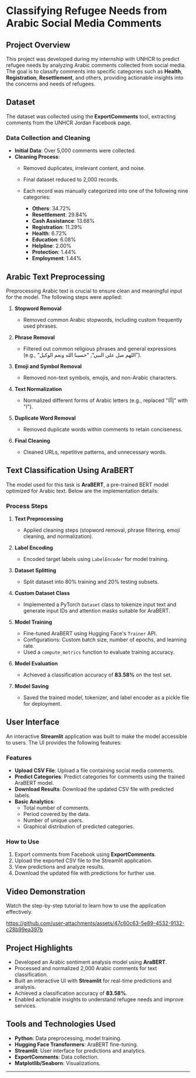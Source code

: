# Classifying Refugee Needs from Arabic Social Media Comments

## Project Overview
This project was developed during my internship with UNHCR to predict refugee needs by analyzing Arabic comments collected from social media. The goal is to classify comments into specific categories such as **Health**, **Registration**, **Resettlement**, and others, providing actionable insights into the concerns and needs of refugees.

## Dataset
The dataset was collected using the **ExportComments** tool, extracting comments from the UNHCR Jordan Facebook page.

### Data Collection and Cleaning
- **Initial Data**: Over 5,000 comments were collected.
- **Cleaning Process**:
  - Removed duplicates, irrelevant content, and noise.
  - Final dataset reduced to 2,000 records.
  - Each record was manually categorized into one of the following nine categories:

    - **Others**: 34.72%
    - **Resettlement**: 29.84%
    - **Cash Assistance**: 13.68%
    - **Registration**: 11.29%
    - **Health**: 6.72%
    - **Education**: 6.08%
    - **Helpline**: 2.00%
    - **Protection**: 1.44%
    - **Employment**: 1.44%
## Arabic Text Preprocessing
Preprocessing Arabic text is crucial to ensure clean and meaningful input for the model. The following steps were applied:

1. **Stopword Removal**
   - Removed common Arabic stopwords, including custom frequently used phrases.

2. **Phrase Removal**
   - Filtered out common religious phrases and general expressions (e.g., “اللهم صل على النبي”, “حسبنا الله ونعم الوكيل”).

3. **Emoji and Symbol Removal**
   - Removed non-text symbols, emojis, and non-Arabic characters.

4. **Text Normalization**
   - Normalized different forms of Arabic letters (e.g., replaced "إأآا" with "ا").

5. **Duplicate Word Removal**
   - Removed duplicate words within comments to retain conciseness.

6. **Final Cleaning**
   - Cleaned URLs, repetitive patterns, and unnecessary words.

## Text Classification Using AraBERT
The model used for this task is **AraBERT**, a pre-trained BERT model optimized for Arabic text. Below are the implementation details:

### Process Steps

1. **Text Preprocessing**
   - Applied cleaning steps (stopword removal, phrase filtering, emoji cleaning, and normalization).

2. **Label Encoding**
   - Encoded target labels using `LabelEncoder` for model training.

3. **Dataset Splitting**
   - Split dataset into 80% training and 20% testing subsets.

4. **Custom Dataset Class**
   - Implemented a PyTorch `Dataset` class to tokenize input text and generate input IDs and attention masks suitable for AraBERT.

5. **Model Training**
   - Fine-tuned AraBERT using Hugging Face's `Trainer` API.
   - Configurations: Custom batch size, number of epochs, and learning rate.
   - Used a `compute_metrics` function to evaluate training accuracy.

6. **Model Evaluation**
   - Achieved a classification accuracy of **83.58%** on the test set.

7. **Model Saving**
   - Saved the trained model, tokenizer, and label encoder as a pickle file for deployment.

## User Interface
An interactive **Streamlit** application was built to make the model accessible to users. The UI provides the following features:

### Features
- **Upload CSV File**: Upload a file containing social media comments.
- **Predict Categories**: Predict categories for comments using the trained AraBERT model.
- **Download Results**: Download the updated CSV file with predicted labels.
- **Basic Analytics**:
  - Total number of comments.
  - Period covered by the data.
  - Number of unique users.
  - Graphical distribution of predicted categories.

### How to Use
1. Export comments from Facebook using **ExportComments**.
2. Upload the exported CSV file to the Streamlit application.
3. View predictions and analyze results.
4. Download the updated file with predictions for further use.

## Video Demonstration
Watch the step-by-step tutorial to learn how to use the application effectively.







https://github.com/user-attachments/assets/47c60c63-5e89-4532-9132-c28b99ea397b







## Project Highlights
- Developed an Arabic sentiment analysis model using **AraBERT**.
- Processed and normalized 2,000 Arabic comments for text classification.
- Built an interactive UI with **Streamlit** for real-time predictions and analysis.
- Achieved a classification accuracy of **83.58%**.
- Enabled actionable insights to understand refugee needs and improve services.

## Tools and Technologies Used
- **Python**: Data preprocessing, model training.
- **Hugging Face Transformers**: AraBERT fine-tuning.
- **Streamlit**: User interface for predictions and analytics.
- **ExportComments**: Data collection.
- **Matplotlib/Seaborn**: Visualizations.

---


